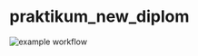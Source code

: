 # praktikum_new_diplom

![example workflow](https://github.com/nevladi/foodgram-project-react/actions/workflows/foodgram_workflow.yml/badge.svg)
